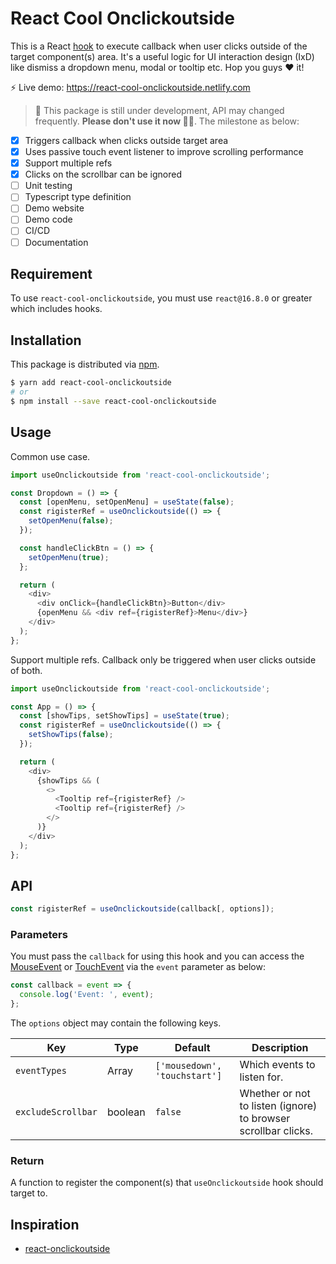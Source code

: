 # React Cool Onclickoutside

This is a React [hook](https://reactjs.org/docs/hooks-custom.html#using-a-custom-hook) to execute callback when user clicks outside of the target component(s) area. It's a useful logic for UI interaction design (IxD) like dismiss a dropdown menu, modal or tooltip etc. Hop you guys ❤️ it!

⚡️ Live demo: https://react-cool-onclickoutside.netlify.com

> 🚧 This package is still under development, API may changed frequently. **Please don't use it now ✋🏼**. The milestone as below:

- [x] Triggers callback when clicks outside target area
- [x] Uses passive touch event listener to improve scrolling performance
- [x] Support multiple refs
- [x] Clicks on the scrollbar can be ignored
- [ ] Unit testing
- [ ] Typescript type definition
- [ ] Demo website
- [ ] Demo code
- [ ] CI/CD
- [ ] Documentation

## Requirement

To use `react-cool-onclickoutside`, you must use `react@16.8.0` or greater which includes hooks.

## Installation

This package is distributed via [npm](https://www.npmjs.com/package/react-cool-onclickoutside).

```sh
$ yarn add react-cool-onclickoutside
# or
$ npm install --save react-cool-onclickoutside
```

## Usage

Common use case.

```js
import useOnclickoutside from 'react-cool-onclickoutside';

const Dropdown = () => {
  const [openMenu, setOpenMenu] = useState(false);
  const rigisterRef = useOnclickoutside(() => {
    setOpenMenu(false);
  });

  const handleClickBtn = () => {
    setOpenMenu(true);
  };

  return (
    <div>
      <div onClick={handleClickBtn}>Button</div>
      {openMenu && <div ref={rigisterRef}>Menu</div>}
    </div>
  );
};
```

Support multiple refs. Callback only be triggered when user clicks outside of both.

```js
import useOnclickoutside from 'react-cool-onclickoutside';

const App = () => {
  const [showTips, setShowTips] = useState(true);
  const rigisterRef = useOnclickoutside(() => {
    setShowTips(false);
  });

  return (
    <div>
      {showTips && (
        <>
          <Tooltip ref={rigisterRef} />
          <Tooltip ref={rigisterRef} />
        </>
      )}
    </div>
  );
};
```

## API

```js
const rigisterRef = useOnclickoutside(callback[, options]);
```

### Parameters

You must pass the `callback` for using this hook and you can access the [MouseEvent](https://developer.mozilla.org/en-US/docs/Web/API/MouseEvent) or [TouchEvent](https://developer.mozilla.org/en-US/docs/Web/API/TouchEvent) via the `event` parameter as below:

```js
const callback = event => {
  console.log('Event: ', event);
};
```

The `options` object may contain the following keys.

| Key                | Type    | Default                       | Description                                                    |
| ------------------ | ------- | ----------------------------- | -------------------------------------------------------------- |
| `eventTypes`       | Array   | `['mousedown', 'touchstart']` | Which events to listen for.                                    |
| `excludeScrollbar` | boolean | `false`                       | Whether or not to listen (ignore) to browser scrollbar clicks. |

### Return

A function to register the component(s) that `useOnclickoutside` hook should target to.

## Inspiration

- [react-onclickoutside](https://github.com/Pomax/react-onclickoutside)
